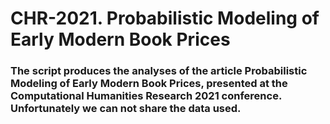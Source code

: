 # CHR-2021. Probabilistic Modeling of Early Modern Book Prices
### The script produces the analyses of the article Probabilistic Modeling of Early Modern Book Prices, presented at the Computational Humanities Research 2021 conference. Unfortunately we can not share the data used.
